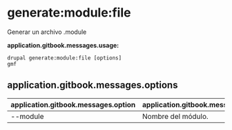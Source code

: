 # generate:module:file
Generar un archivo .module

**application.gitbook.messages.usage:**
```
drupal generate:module:file [options]
gmf
```

## application.gitbook.messages.options
application.gitbook.messages.option | application.gitbook.messages.details
-------|-------------
--module | Nombre del módulo.
